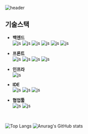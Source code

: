 
![header](https://capsule-render.vercel.app/api?type=waving&color=auto&height=200&section=header&text=billups1's%20special%20repository&fontSize=50&fontColor=#000000)

## 기술스택
- <b>백엔드</b><br>
![js](https://img.shields.io/badge/Java-ED8B00?style=for-the-badge&logo=openjdk&logoColor=white)
![js](https://img.shields.io/badge/Spring-6DB33F?style=for-the-badge&logo=spring&logoColor=white)
![js](https://img.shields.io/badge/Kotlin-0095D5?&style=for-the-badge&logo=kotlin&logoColor=white)
![js](https://img.shields.io/badge/MySQL-005C84?style=for-the-badge&logo=mysql&logoColor=white)
![js](https://img.shields.io/badge/Oracle-F80000?style=for-the-badge&logo=Oracle&logoColor=white)
![js](https://img.shields.io/badge/MariaDB-003545?style=for-the-badge&logo=mariadb&logoColor=white)

- <b>프론트</b><br>
![js](https://img.shields.io/badge/HTML-239120?style=for-the-badge&logo=html5&logoColor=white)
![js](https://img.shields.io/badge/JavaScript-F7DF1E?style=for-the-badge&logo=JavaScript&logoColor=white)
![js](https://img.shields.io/badge/CSS3-1572B6?style=for-the-badge&logo=css3&logoColor=white)
![js](https://img.shields.io/badge/jQuery-0769AD?style=for-the-badge&logo=jquery&logoColor=white)

- <b>인프라</b><br>
![js](https://img.shields.io/badge/Amazon_AWS-FF9900?style=for-the-badge&logo=amazonaws&logoColor=white)

- <b>IDE</b><br>
![js](https://img.shields.io/badge/IntelliJ_IDEA-000000.svg?style=for-the-badge&logo=intellij-idea&logoColor=white)
![js](https://img.shields.io/badge/Visual_Studio-5C2D91?style=for-the-badge&logo=visual%20studio&logoColor=white)
![js](https://img.shields.io/badge/Android_Studio-3DDC84?style=for-the-badge&logo=android-studio&logoColor=white)

- <b>협업툴</b><br>
![js](https://img.shields.io/badge/Slack-4A154B?style=for-the-badge&logo=slack&logoColor=white)
![js](https://img.shields.io/badge/-Swagger-%23Clojure?style=for-the-badge&logo=swagger&logoColor=white)

<br><br>
![Top Langs](https://github-readme-stats.vercel.app/api/top-langs/?username=billups1)
![Anurag's GitHub stats](https://github-readme-stats.vercel.app/api?username=billups1)

<!--
**billups1/billups1** is a ✨ _special_ ✨ repository because its `README.md` (this file) appears on your GitHub profile.

Here are some ideas to get you started:

- 🔭 I’m currently working on ...
- 🌱 I’m currently learning ...
- 👯 I’m looking to collaborate on ...
- 🤔 I’m looking for help with ...
- 💬 Ask me about ...
- 📫 How to reach me: ...
- 😄 Pronouns: ...
- ⚡ Fun fact: ...
-->
